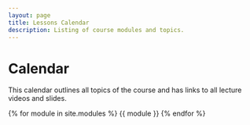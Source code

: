 ```yaml
---
layout: page
title: Lessons Calendar
description: Listing of course modules and topics.
---
```


# Calendar
This calendar outlines all topics of the course and has links to all lecture videos and slides.

{% for module in site.modules %}
{{ module }}
{% endfor %}

